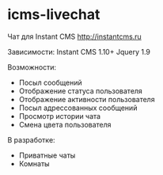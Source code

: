 icms-livechat
=============

Чат для Instant CMS http://instantcms.ru

Зависимости:
Instant CMS 1.10+
Jquery 1.9

Возможности:
* Посыл сообщений 
* Отображение статуса пользователя
* Отображение активности пользователя
* Посыл адрессованных сообщений
* Просмотр истории чата
* Смена цвета пользователя

В разработке:
* Приватные чаты
* Комнаты
